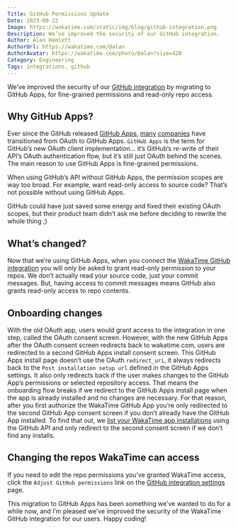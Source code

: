 ```yaml
---
Title: GitHub Permissions Update
Date: 2023-09-22
Image: https://wakatime.com/static/img/blog/github-integration.png
Description: We’ve improved the security of our GitHub integration.
Author: Alan Hamlett
AuthorUrl: https://wakatime.com/@alan
AuthorAvatar: https://wakatime.com/photo/@alan?size=420
Category: Engineering
Tags: integrations, github
---
```


We’ve improved the security of our [GitHub integration][integrations] by migrating to GitHub Apps, for fine-grained permissions and read-only repo access.

## Why GitHub Apps?

Ever since the GitHub released [GitHub Apps][apps release], [many][sentry] [companies][code climate] have transitioned from OAuth to GitHub Apps.
`GitHub Apps` is the term for GitHub’s new OAuth client implementation... it’s GitHub’s re-write of their API’s OAuth authentication flow, but it’s still just OAuth behind the scenes.
The main reason to use GitHub Apps is fine-grained permissions.

When using GitHub’s API without GitHub Apps, the permission scopes are way too broad.
For example, want read-only access to source code?
That’s not possible without using GitHub Apps.

GitHub could have just saved some energy and fixed their existing OAuth scopes, but their product team didn’t ask me before deciding to rewrite the whole thing ;)

## What’s changed?

Now that we’re using GitHub Apps, when you connect the [WakaTime GitHub integration][integrations] you will only be asked to grant read-only permission to your repos.
We don’t actually read your source code, just your commit messages.
But, having access to commit messages means GitHub also grants read-only access to repo contents.

## Onboarding changes

With the old OAuth app, users would grant access to the integration in one step, called the OAuth consent screen.
However, with the new GitHub Apps after the OAuth consent screen redirects back to wakatime.com, users are redirected to a second GitHub Apps install consent screen.
This GitHub Apps install page doesn’t use the OAuth `redirect_uri`, it always redirects back to the `Post installation setup url` defined in the GitHub Apps settings.
It also only redirects back if the user makes changes to the GitHub App’s permissions or selected repository access.
That means the onboarding flow breaks if we redirect to the GitHub Apps install page when the app is already installed and no changes are necessary.
For that reason, after you first authorize the WakaTime GitHub App you’re only redirected to the second GitHub App consent screen if you don’t already have the GitHub App installed.
To find that out, we [list your WakaTime app installations][github api] using the GitHub API and only redirect to the second consent screen if we don’t find any installs.

## Changing the repos WakaTime can access

If you need to edit the repo permissions you’ve granted WakaTime access, click the `Adjust GitHub permissions` link on the [GitHub integration settings][github integration] page.

This migration to GitHub Apps has been something we’ve wanted to do for a while now, and I’m pleased we’ve improved the security of the WakaTime GitHub integration for our users.
Happy coding!


[sentry]: https://github.blog/2018-10-11-sentry-guest-post/
[code climate]: https://github.blog/2018-09-25-migrating-to-github-apps-code-climate-shares-their-story/
[apps release]: https://developer.github.com/changes/2017-05-22-github-apps-production-ship/
[integrations]: https://wakatime.com/integrations
[github api]: https://docs.github.com/en/rest/apps/installations?apiVersion=2022-11-28#list-app-installations-accessible-to-the-user-access-token
[github integration]: https://wakatime.com/integrations/github
